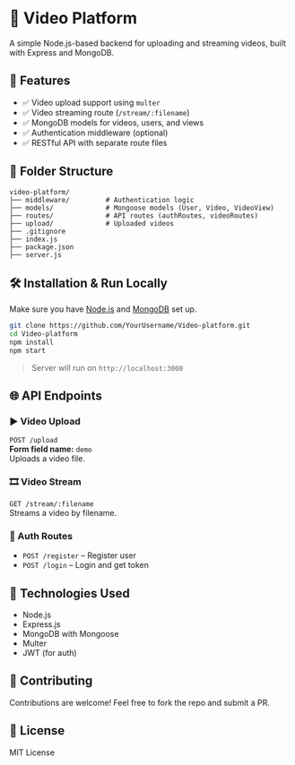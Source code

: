 # 🎥 Video Platform

A simple Node.js-based backend for uploading and streaming videos, built with Express and MongoDB.

## 🚀 Features

- ✅ Video upload support using `multer`
- ✅ Video streaming route (`/stream/:filename`)
- ✅ MongoDB models for videos, users, and views
- ✅ Authentication middleware (optional)
- ✅ RESTful API with separate route files

## 📁 Folder Structure

```
video-platform/
├── middleware/         # Authentication logic
├── models/             # Mongoose models (User, Video, VideoView)
├── routes/             # API routes (authRoutes, videoRoutes)
├── upload/             # Uploaded videos
├── .gitignore
├── index.js
├── package.json
├── server.js
```

## 🛠️ Installation & Run Locally

Make sure you have [Node.js](https://nodejs.org/) and [MongoDB](https://www.mongodb.com/) set up.

```bash
git clone https://github.com/YourUsername/Video-platform.git
cd Video-platform
npm install
npm start
```

> Server will run on `http://localhost:3000`

## 🌐 API Endpoints

### ▶️ Video Upload

`POST /upload`  
**Form field name:** `demo`  
Uploads a video file.

### 🎞️ Video Stream

`GET /stream/:filename`  
Streams a video by filename.

### 🔐 Auth Routes

- `POST /register` – Register user  
- `POST /login` – Login and get token

## 🧠 Technologies Used

- Node.js
- Express.js
- MongoDB with Mongoose
- Multer
- JWT (for auth)

## 🤝 Contributing

Contributions are welcome! Feel free to fork the repo and submit a PR.

## 📄 License

MIT License
